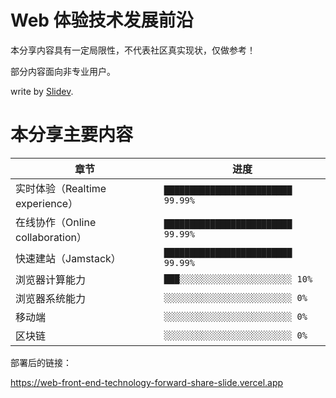 # Web 体验技术发展前沿

本分享内容具有一定局限性，不代表社区真实现状，仅做参考！

部分内容面向非专业用户。

write by [Slidev](https://sli.dev/).

# 本分享主要内容

| 章节                             | 进度                               |
| -------------------------------- | ---------------------------------- |
| 实时体验（Realtime experience）  | `█████████████████████████ 99.99%` |
| 在线协作（Online collaboration） | `█████████████████████████ 99.99%` |
| 快速建站（Jamstack）             | `█████████████████████████ 99.99%` |
| 浏览器计算能力                   | `███░░░░░░░░░░░░░░░░░░░░░░ 10%`    |
| 浏览器系统能力                   | `░░░░░░░░░░░░░░░░░░░░░░░░░ 0%`     |
| 移动端                           | `░░░░░░░░░░░░░░░░░░░░░░░░░ 0%`     |
| 区块链                           | `░░░░░░░░░░░░░░░░░░░░░░░░░ 0%`     |


部署后的链接：

https://web-front-end-technology-forward-share-slide.vercel.app
